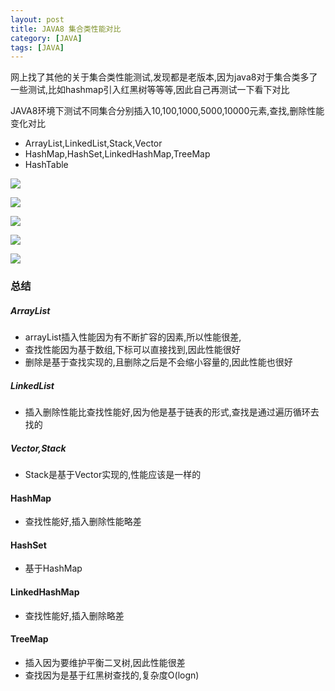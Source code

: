 ```yaml
---
layout: post
title: JAVA8 集合类性能对比
category: [JAVA]
tags: [JAVA]
---
```


网上找了其他的关于集合类性能测试,发现都是老版本,因为java8对于集合类多了一些测试,比如hashmap引入红黑树等等等,因此自己再测试一下看下对比

JAVA8环境下测试不同集合分别插入10,100,1000,5000,10000元素,查找,删除性能变化对比

* ArrayList,LinkedList,Stack,Vector
* HashMap,HashSet,LinkedHashMap,TreeMap
* HashTable

![](http://pic.woowen.com/listtest10.png)

![](http://pic.woowen.com/listtest100.png)

![](http://pic.woowen.com/1000listtest.png)

![](http://pic.woowen.com/listtest5000.png)

![](http://pic.woowen.com/listtest10000.png)

### 总结

##### ArrayList

* arrayList插入性能因为有不断扩容的因素,所以性能很差,
* 查找性能因为基于数组,下标可以直接找到,因此性能很好
* 删除是基于查找实现的,且删除之后是不会缩小容量的,因此性能也很好

##### LinkedList

* 插入删除性能比查找性能好,因为他是基于链表的形式,查找是通过遍历循环去找的

##### Vector,Stack

* Stack是基于Vector实现的,性能应该是一样的

#### HashMap

* 查找性能好,插入删除性能略差

#### HashSet

* 基于HashMap

#### LinkedHashMap

* 查找性能好,插入删除略差

#### TreeMap

* 插入因为要维护平衡二叉树,因此性能很差
* 查找因为是基于红黑树查找的,复杂度O(logn)